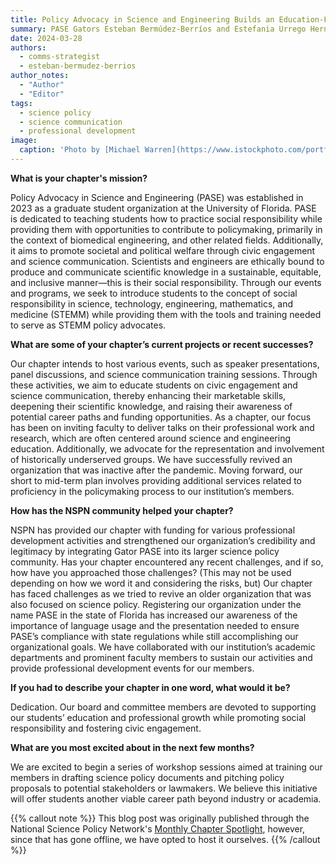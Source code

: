 ```yaml
---
title: Policy Advocacy in Science and Engineering Builds an Education-Focused Community as a New NSPN Chapter
summary: PASE Gators Esteban Bermúdez-Berríos and Estefania Urrego Hernández were interviewed about our work by NSPN writer Meredith Schmehl!
date: 2024-03-28
authors:
  - comms-strategist
  - esteban-bermudez-berrios
author_notes:
  - "Author"
  - "Editor"
tags:
  - science policy
  - science communication
  - professional development
image:
  caption: 'Photo by [Michael Warren](https://www.istockphoto.com/portfolio/MichaelWarrenPix?mediatype=photography)'
---
```


**What is your chapter's mission?**

Policy Advocacy in Science and Engineering (PASE) was established in 2023 as a graduate student organization at the University of Florida. PASE is dedicated to teaching students how to practice social responsibility while providing them with opportunities to contribute to policymaking, primarily in the context of biomedical engineering, and other related fields. Additionally, it aims to promote societal and political welfare through civic engagement and science communication. Scientists and engineers are ethically bound to produce and communicate scientific knowledge in a sustainable, equitable, and inclusive manner—this is their social responsibility. Through our events and programs, we seek to introduce students to the concept of social responsibility in science, technology, engineering, mathematics, and medicine (STEMM) while providing them with the tools and training needed to serve as STEMM policy advocates.

**What are some of your chapter’s current projects or recent successes?**

Our chapter intends to host various events, such as speaker presentations, panel discussions, and science communication training sessions. Through these activities, we aim to educate students on civic engagement and science communication, thereby enhancing their marketable skills, deepening their scientific knowledge, and raising their awareness of potential career paths and funding opportunities. As a chapter, our focus has been on inviting faculty to deliver talks on their professional work and research, which are often centered around science and engineering education. Additionally, we advocate for the representation and involvement of historically underserved groups. We have successfully revived an organization that was inactive after the pandemic. Moving forward, our short to mid-term plan involves providing additional services related to proficiency in the policymaking process to our institution’s members.

**How has the NSPN community helped your chapter?**

NSPN has provided our chapter with funding for various professional development activities and strengthened our organization’s credibility and legitimacy by integrating Gator PASE into its larger science policy community. Has your chapter encountered any recent challenges, and if so, how have you approached those challenges?
(This may not be used depending on how we word it and considering the risks, but) Our chapter has faced challenges as we tried to revive an older organization that was also focused on science policy. 
Registering  our organization under the name PASE in the state of Florida has increased our awareness of the importance of language usage and the presentation needed to ensure PASE’s compliance with state regulations while still accomplishing our organizational goals. We have collaborated with our institution’s academic departments and prominent faculty members to sustain our activities and provide professional development events for our members.

**If you had to describe your chapter in one word, what would it be?**

Dedication. Our board and committee members are devoted to supporting our students’ education and professional growth while promoting social responsibility and fostering civic engagement.

**What are you most excited about in the next few months?**

We are excited to begin a series of workshop sessions aimed at training our members in drafting science policy documents and pitching policy proposals to potential stakeholders or lawmakers. We believe this initiative will offer students another viable career path beyond industry or academia.

{{% callout note %}}
This blog post was originally published through the National Science Policy Network's [Monthly Chapter Spotlight](https://www.scipolnetwork.org/nspn/policy-advocacy-in-science-and-engineering-builds-an-education-focused-community-as-a-new-nspn-chapter/r/recPmaQuTEJJ3rKal), however, since that has gone offline, we have opted to host it ourselves.
{{% /callout %}}
